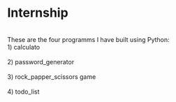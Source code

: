 # Internship
<br>
These are the four programms I have built using Python: 
<br>1) calculato
</br><br>
2) password_generator
</br><br>
3) rock_papper_scissors game
</br><br>
4) todo_list</br>
</br>
